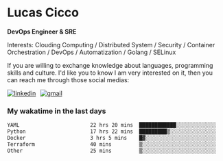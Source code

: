 # Lucas Cicco

**DevOps Engineer & SRE**

Interests: Clouding Computing / Distributed System / Security / Container Orchestration / DevOps / Automatization / Golang / SELinux

If you are willing to exchange knowledge about languages, programming skills and culture. I'd like you to know I am very interested on it, then you can reach me through those social medias:

<div style="display: flex; align-items: center; gap: 10px;">
  <a href="https://www.linkedin.com/in/lucas-vitor-de-cicco" target="_blank">
    <img
      src="https://img.shields.io/badge/-LinkedIn-%230077B5?style=for-the-badge&logo=linkedin&logoColor=white"
      alt="linkedin"
      target="_blank" 
    />
  </a>
  <a href="mailto:lucasvitorx1@gmail.com">
      <img
        src="https://img.shields.io/badge/-Gmail-%23333?style=for-the-badge&logo=gmail&logoColor=white"
        alt="gmail"
        target="_blank"
      />
  </a>
</div>

### My wakatime in the last days

<!--START_SECTION:waka-->

```txt
YAML                       22 hrs 20 mins  ████████████░░░░░░░░░░░░░   48.13 %
Python                     17 hrs 22 mins  █████████▒░░░░░░░░░░░░░░░   37.43 %
Docker                     3 hrs 5 mins    █▓░░░░░░░░░░░░░░░░░░░░░░░   06.65 %
Terraform                  40 mins         ▒░░░░░░░░░░░░░░░░░░░░░░░░   01.46 %
Other                      25 mins         ▒░░░░░░░░░░░░░░░░░░░░░░░░   00.92 %
```

<!--END_SECTION:waka-->
